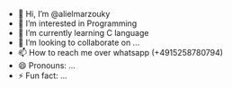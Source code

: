 - 👋 Hi, I’m @alielmarzouky
- 👀 I’m interested in Programming
- 🌱 I’m currently learning C language
- 💞️ I’m looking to collaborate on ...
- 📫 How to reach me over whatsapp (+4915258780794)
- 😄 Pronouns: ...
- ⚡ Fun fact: ...

<!---
alielmarzouky/alielmarzouky is a ✨ special ✨ repository because its `README.md` (this file) appears on your GitHub profile.
You can click the Preview link to take a look at your changes.
--->
